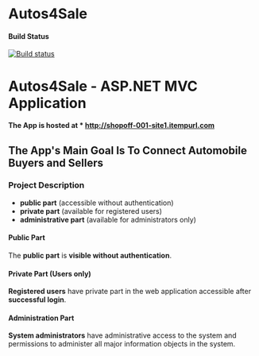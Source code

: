 # Autos4Sale
#### Build Status
[![Build status](https://ci.appveyor.com/api/projects/status/oc79c9qrcxtipfhq?svg=true)](https://ci.appveyor.com/project/shopOFF/autos4sale)

# Autos4Sale - ASP.NET MVC  Application

#### The App is hosted at * <http://shopoff-001-site1.itempurl.com> 

## The App's Main Goal Is To Connect Automobile Buyers and Sellers

### Project Description

* **public part** (accessible without authentication)
* **private part** (available for registered users)
* **administrative part** (available for administrators only)

#### Public Part

The **public part** is **visible without authentication**.


#### Private Part (Users only)

**Registered users** have private part in the web application accessible after **successful login**.


#### Administration Part

**System administrators** have administrative access to the system and permissions to administer all major information objects in the system.
